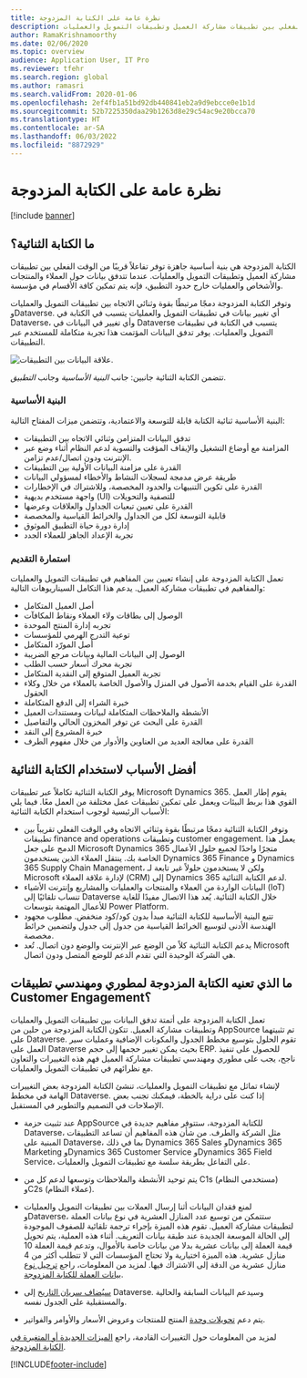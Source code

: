 ```yaml
---
title: نظرة عامة على الكتابة المزدوجة
description: توفر هذه المقالة نظرة عامة على الكتابة المزدوجة التي توفر تفاعلاً قريبًا من الوقت الفعلي بين تطبيقات مشاركة العميل وتطبيقات التمويل والعمليات.
author: RamaKrishnamoorthy
ms.date: 02/06/2020
ms.topic: overview
audience: Application User, IT Pro
ms.reviewer: tfehr
ms.search.region: global
ms.author: ramasri
ms.search.validFrom: 2020-01-06
ms.openlocfilehash: 2ef4fb1a51bd92db440841eb2a9d9ebcce0e1b1d
ms.sourcegitcommit: 52b7225350daa29b1263d8e29c54ac9e20bcca70
ms.translationtype: HT
ms.contentlocale: ar-SA
ms.lasthandoff: 06/03/2022
ms.locfileid: "8872929"
---
```

# <a name="dual-write-overview"></a>نظرة عامة على الكتابة المزدوجة

[!include [banner](../../includes/banner.md)]





## <a name="what-is-dual-write"></a>ما الكتابة الثنائية؟

الكتابة المزدوجة‬ هي بنية أساسية جاهزة توفر تفاعلاً قريبًا من الوقت الفعلي بين تطبيقات مشاركة العميل وتطبيقات التمويل والعمليات. عندما تتدفق بيانات حول العملاء والمنتجات والأشخاص والعمليات خارج حدود التطبيق، فإنه يتم تمكين كافة الأقسام في مؤسسة.

وتوفر الكتابة المزدوجة دمجًا مرتبطًا بقوة وثنائي الاتجاه بين تطبيقات التمويل والعمليات وDataverse. أي تغيير بيانات في تطبيقات التمويل والعمليات يتسبب في الكتابة في Dataverse، وأي تغيير في البيانات في Dataverse يتسبب في الكتابة في تطبيقات التمويل والعمليات. يوفر تدفق البيانات المؤتمت هذا تجربة متكاملة للمستخدم عبر التطبيقات.

![علاقة البيانات بين التطبيقات.](media/dual-write-overview.jpg)

تتضمن الكتابة الثنائية جانبين: جانب *البنية الأساسية* وجانب *التطبيق*.

### <a name="infrastructure"></a>البنية الأساسية

البنية الأساسية ثنائية الكتابة قابلة للتوسعة والاعتمادية، وتتضمن ميزات المفتاح التالية:

+ تدفق البيانات المتزامن وثنائي الاتجاه بين التطبيقات
+ المزامنة مع أوضاع التشغيل والإيقاف المؤقت والتسوية لدعم النظام أثناء وضع عبر الإنترنت ودون اتصال/عدم تزامن.
+ القدرة على مزامنة البيانات الأولية بين التطبيقات
+ طريقة عرض مدمجة لسجلات النشاط والأخطاء لمسؤولي البيانات
+ القدرة على تكوين التنبيهات والحدود المخصصة، وللاشتراك في الإخطارات
+ واجهة مستخدم بديهية (UI) للتصفية والتحويلات
+ القدرة على تعيين تبعيات الجداول والعلاقات وعرضها
+ قابلية التوسعة لكل من الجداول والخرائط القياسية والمخصصة
+ إدارة دورة حياة التطبيق الموثوق
+ تجربة الإعداد الجاهز للعملاء الجدد

### <a name="application"></a>استمارة التقديم

تعمل الكتابة المزدوجة على إنشاء تعيين بين المفاهيم في تطبيقات التمويل والعمليات والمفاهيم في تطبيقات مشاركة العميل. يدعم هذا التكامل السيناريوهات التالية:

+ أصل العميل المتكامل
+ الوصول إلى بطاقات ولاء العملاء ونقاط المكافآت
+ تجربه إدارة المنتج الموحدة
+ توعية التدرج الهرمي للمؤسسات
+ أصل المورّد المتكامل
+ الوصول إلى البيانات المالية وبيانات مرجع الضريبة
+ تجربة محرك أسعار حسب الطلب
+ تجربة العميل المتوقع إلى النقدية المتكامل
+ القدرة على القيام بخدمة الأصول في المنزل والأصول الخاصة بالعملاء من خلال وكلاء الحقول
+ خبرة الشراء إلى الدفع المتكاملة
+ الأنشطة والملاحظات المتكاملة لبيانات ومستندات العميل
+ القدرة على البحث عن توفر المخزون الحالي والتفاصيل
+ خبرة المشروع إلى النقد
+ القدرة على معالجة العديد من العناوين والأدوار من خلال مفهوم الطرف


## <a name="top-reasons-to-use-dual-write"></a>أفضل الأسباب لاستخدام الكتابة الثنائية

يوفر الكتابة الثنائية تكاملاً عبر تطبيقات Microsoft Dynamics 365. يقوم إطار العمل القوي هذا بربط البيئات ويعمل على تمكين تطبيقات عمل مختلفة من العمل معًا. فيما يلي الأسباب الرئيسية لوجوب استخدام الكتابة الثنائية:

+ وتوفر الكتابة الثنائية دمجًا مرتبطًا بقوة وثنائي الاتجاه وفي الوقت الفعلي تقريباً بين تطبيقات finance and operations وتطبيقات customer engagement. يعمل هذا الدمج على جعل Microsoft Dynamics 365 متجرًا واحدًا لجميع حلول الأعمال الخاصة بك. ينتقل العملاء الذين يستخدمون Dynamics 365 Finance و Dynamics 365 Supply Chain Management، ولكن لا يستخدمون حلولاً غير تابعة لـ Microsoft لإدارة علاقة العملاء (CRM) إلى Dynamics 365 لدعم الكتابة الثنائية.
+ البيانات الواردة من العملاء والمنتجات والعمليات والمشاريع وإنترنت الأشياء (IoT) تنساب تلقائيًا إلى Dataverse خلال الكتابة الثنائية. يُعد هذا الاتصال مفيدًا للغاية للأعمال المهتمة بتوسعات Power Platform.
+ تتبع البنية الأساسية للكتابة الثنائية مبدأ بدون كود/كود منخفض. مطلوب مجهود الهندسة الأدنى لتوسيع الخرائط القياسية من جدول إلى جدول ولتضمين خرائط مخصصة.
+ يدعم الكتابة الثنائية كلاً من الوضع عبر الإنترنت والوضع دون اتصال. تُعد Microsoft هي الشركة الوحيدة التي تقدم الدعم للوضع المتصل ودون اتصال.

## <a name="what-does-dual-write-mean-for-developers-and-architects-of-customer-engagement-apps"></a><a id="developer-architect"></a>ما الذي تعنيه الكتابة المزدوجة لمطوري ومهندسي تطبيقات Customer Engagement؟

تعمل الكتابة المزدوجة على أتمتة تدفق البيانات بين تطبيقات التمويل والعمليات وتطبيقات مشاركة العميل. تتكون الكتابة المزدوجة من حلين من AppSource تم تثبيتهما على Dataverse. تقوم الحلول بتوسيع مخطط الجدول والمكونات الإضافية وعمليات سير العمل على Dataverse بحيث يمكن تغيير حجمها إلى حجم ERP. للحصول على تنفيذ ناجح، يجب على مطوري ومهندسي تطبيقات مشاركة العميل فهم هذه التغييرات والتعاون مع نظرائهم في تطبيقات التمويل والعمليات.

لإنشاء تماثل مع تطبيقات التمويل والعمليات، تنشئ الكتابة المزدوجة بعض التغييرات الهامة في مخطط Dataverse. إذا كنت على دراية بالخطة، فيمكنك تجنب بعض الإصلاحات في التصميم والتطوير في المستقبل.

+ عند تثبيت حزمة AppSource للكتابة المزدوجة، ستتوفر مفاهيم جديدة في Dataverse، مثل الشركة والطرف. من شأن هذه المفاهيم أن تساعد التطبيقات المبنية على Dataverse، بما في ذلك Dynamics 365 Sales وDynamics 365 Marketing وDynamics 365 Customer Service وDynamics 365 Field Service، على التفاعل بطريقة سلسة مع تطبيقات التمويل والعمليات.

+ يتم توحيد الأنشطة والملاحظات وتوسعها لدعم كل من C1s (مستخدمي النظام) وC2s (عملاء النظام).

+ لمنع فقدان البيانات أثنا إرسال العملات بين تطبيقات التمويل والعمليات وDataverse، ستتمكن من توسيع عدد المنازل العشرية في نوع بيانات العملة لتطبيقات مشاركة العميل. تقوم هذه الميزة بإجراء ترجمة تلقائية للصفوف الموجودة إلى الحالة الموسعة الجديدة عند طبقة بيانات التعريف. أثناء هذه العملية، يتم تحويل قيمة العملة إلى بيانات عشرية بدلا من بيانات خاصة بالأموال، وتدعم قيمة العملة 10 منازل عشرية. هذه الميزة اختيارية ولا تحتاج المؤسسات التي لا تتطلب أكثر من 4 منازل عشرية من الدقة إلى الاشتراك فيها. لمزيد من المعلومات، راجع [ترحيل نوع بيانات العملة للكتابة المزدوجة](currrency-decimal-places.md).

+ [سيُضاف سريان التاريخ](../../dev-tools/date-effectivity.md) إلى Dataverse. وسيدعم البيانات السابقة والحالية والمستقبلية على الجدول نفسه.

+ يتم دعم [تحويلات وحدة](../../../../supply-chain/pim/tasks/manage-unit-measure.md) المنتج للمنتجات وعروض الأسعار والأوامر والفواتير.

لمزيد من المعلومات حول التغييرات القادمة، راجع [الميزات الجديدة أو المتغيرة في الكتابة المزدوجة](whats-new-dual-write.md).



[!INCLUDE[footer-include](../../../../includes/footer-banner.md)]
